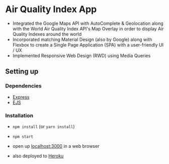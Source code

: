 # Air Quality Index App

* Integrated the Google Maps API with AutoComplete & Geolocation along with the World Air Quality Index API's Map Overlay in order to display Air Quality Indexes around the world
* Incorporated matching Material Design (also by Google) along with Flexbox to create a Single Page Application (SPA) with a user-friendly UI / UX
* Implemented Responsive Web Design (RWD) using Media Queries

## Setting up

### Dependencies

* [Express](https://expressjs.com)
* [EJS](https://ejs.co)

### Installation

* `npm install` (or `yarn install`)
* `npm start`
* open up [localhost:3000](http://localhost:3000) in a web browser


* also deployed to [Heroku](https://stackathon-btam.herokuapp.com)